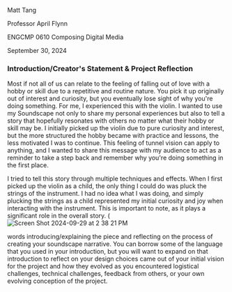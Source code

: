 Matt Tang

Professor April Flynn

ENGCMP 0610 Composing Digital Media

September 30, 2024

### Introduction/Creator's Statement & Project Reflection
Most if not all of us can relate to the feeling of falling out of love with a hobby or skill due to a repetitive and routine nature. You pick it up originally out of interest and curiosity, but you eventually lose sight of why you're doing something. For me, I experienced this with the violin. I wanted to use my Soundscape not only to share my personal experiences but also to tell a story that hopefully resonates with others no matter what their hobby or skill may be. I initially picked up the violin due to pure curiosity and interest, but the more structured the hobby became with practice and lessons, the less motivated I was to continue. This feeling of tunnel vision can apply to anything, and I wanted to share this message with my audience to act as a reminder to take a step back and remember why you're doing something in the first place.

I tried to tell this story through multiple techniques and effects. When I first picked up the violin as a child, the only thing I could do was pluck the strings of the instrument. I had no idea what I was doing, and simply plucking the strings as a child represented my initial curiosity and joy when interacting with the instrument. This is important to note, as it plays a significant role in the overall story.
(![Screen Shot 2024-09-29 at 2 38 21 PM](https://github.com/user-attachments/assets/da91ce9a-2246-45b2-ba68-24ba3ab5b594)



words introducing/explaining the piece and reflecting on the process of creating your soundscape narrative. You can borrow some of the language that you used in your introduction, but you will want to expand on that introduction to reflect on your design choices came out of your initial vision for the project and how they evolved as you encountered logistical challenges, technical challenges, feedback from others, or your own evolving conception of the project. 

